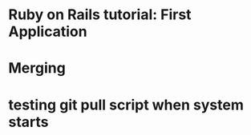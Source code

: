 #  Ruby on Rails tutorial: First Application
# Merging
#
# testing git pull script when system starts
